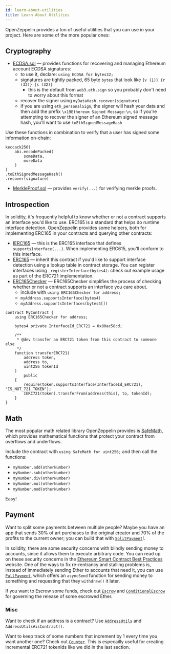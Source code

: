 ```yaml
---
id: learn-about-utilities
title: Learn About Utilities
---
```


OpenZeppelin provides a ton of useful utilities that you can use in your project. Here are some of the more popular ones:

## Cryptography

- [ECDSA.sol](https://github.com/OpenZeppelin/openzeppelin-solidity/blob/master/contracts/cryptography/ECDSA.sol) — provides functions for recovering and managing Ethereum account ECDSA signatures:
  - to use it, declare: `using ECDSA for bytes32;`
  - signatures are tightly packed, 65 byte `bytes` that look like `{v (1)} {r (32)} {s (32)}`
    - this is the default from `web3.eth.sign` so you probably don't need to worry about this format
  - recover the signer using `myDataHash.recover(signature)`
  - if you are using `eth_personalSign`, the signer will hash your data and then add the prefix `\x19Ethereum Signed Message:\n`, so if you're attempting to recover the signer of an Ethereum signed message hash, you'll want to use `toEthSignedMessageHash`


Use these functions in combination to verify that a user has signed some information on-chain:

```solidity
keccack256(
    abi.encodePacked(
        someData,
        moreData
    )
)
.toEthSignedMessageHash()
.recover(signature)
```

- [MerkleProof.sol](https://github.com/OpenZeppelin/openzeppelin-solidity/blob/master/contracts/cryptography/MerkleProof.sol) — provides `verify(...)` for verifying merkle proofs.


## Introspection

In solidity, it's frequently helpful to know whether or not a contract supports an interface you'd like to use. ERC165 is a standard that helps do runtime interface detection. OpenZeppelin provides some helpers, both for implementing ERC165 in your contracts and querying other contracts:

- [IERC165](https://github.com/OpenZeppelin/openzeppelin-solidity/blob/master/contracts/introspection/IERC165.sol) — this is the ERC165 interface that defines `supportsInterface(...)`. When implementing ERC615, you'll conform to this interface.
- [ERC165](https://github.com/OpenZeppelin/openzeppelin-solidity/blob/master/contracts/introspection/SupportsInterfaceWithLookup.sol) — inherit this contract if you'd like to support interface detection using a lookup table in contract storage. You can register interfaces using `_registerInterface(bytes4)`: check out example usage as part of the ERC721 implementation.
- [ERC165Checker](https://github.com/OpenZeppelin/openzeppelin-solidity/blob/master/contracts/introspection/ERC165Checker.sol) — ERC165Checker simplifies the process of checking whether or not a contract supports an interface you care about.
  - include with `using ERC165Checker for address;`
  - `myAddress.supportsInterface(bytes4)`
  - `myAddress.supportsInterfaces(bytes4[])`


```solidity
contract MyContract {
    using ERC165Checker for address;

    bytes4 private InterfaceId_ERC721 = 0x80ac58cd;

    /**
     * @dev transfer an ERC721 token from this contract to someone else
     */
    function transferERC721(
        address token,
        address to,
        uint256 tokenId
    )
        public
    {
        require(token.supportsInterface(InterfaceId_ERC721), "IS_NOT_721_TOKEN");
        IERC721(token).transferFrom(address(this), to, tokenId);
    }
}
```

## Math

The most popular math related library OpenZeppelin provides is [SafeMath](https://github.com/OpenZeppelin/openzeppelin-solidity/blob/master/contracts/math/SafeMath.sol), which provides mathematical functions that protect your contract from overflows and underflows.

Include the contract with `using SafeMath for uint256;` and then call the functions:

- `myNumber.add(otherNumber)`
- `myNumber.sub(otherNumber)`
- `myNumber.div(otherNumber)`
- `myNumber.mul(otherNumber)`
- `myNumber.mod(otherNumber)`

Easy!

## Payment

Want to split some payments between multiple people? Maybe you have an app that sends 30% of art purchases to the original creator and 70% of the profits to the current owner; you can build that with [`SplitPayment`](https://github.com/OpenZeppelin/openzeppelin-solidity/blob/master/contracts/payment/SplitPayment.sol)!.


In solidity, there are some security concerns with blindly sending money to accounts, since it allows them to execute arbitrary code. You can read up on these security concerns in the [Ethereum Smart Contract Best Practices](https://consensys.github.io/smart-contract-best-practices/) website. One of the ways to fix re-rentrancy and stalling problems is, instead of immediately sending Ether to accounts that need it, you can use [`PullPayment`](https://github.com/OpenZeppelin/openzeppelin-solidity/blob/master/contracts/payment/PullPayment.sol), which offers an `asyncSend` function for sending money to something and requesting that they `withdraw()` it later.

If you want to Escrow some funds, check out [`Escrow`](https://github.com/OpenZeppelin/openzeppelin-solidity/blob/master/contracts/payment/escrow/Escrow.sol) and [`ConditionalEscrow`](https://github.com/OpenZeppelin/openzeppelin-solidity/blob/master/contracts/payment/escrow/ConditionalEscrow.sol) for governing the release of some escrowed Ether.

### Misc

Want to check if an address is a contract? Use [`AddressUtils`](https://github.com/OpenZeppelin/openzeppelin-solidity/blob/master/contracts/utils/Address.sol) and `AddressUtils#isContract()`.

Want to keep track of some numbers that increment by 1 every time you want another one? Check out [`Counter`](https://github.com/OpenZeppelin/openzeppelin-solidity/blob/v2.1.2/contracts/drafts/Counter.sol). This is especailly useful for creating incremental ERC721 tokenIds like we did in the last section.



